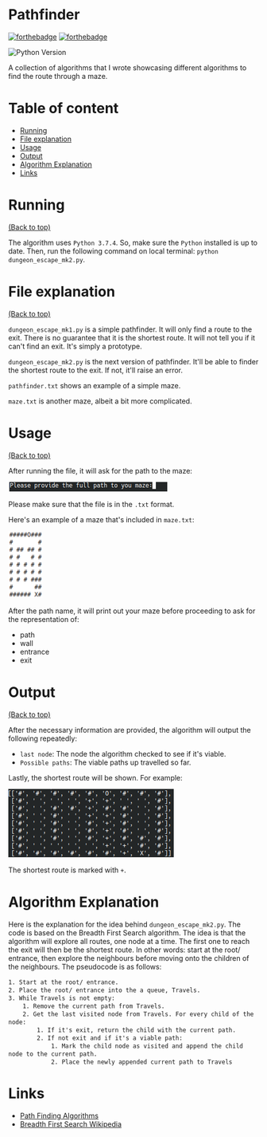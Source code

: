 # Pathfinder
[![forthebadge](https://forthebadge.com/images/badges/made-with-python.svg)](https://forthebadge.com)
[![forthebadge](https://forthebadge.com/images/badges/built-with-love.svg)](https://forthebadge.com)

![Python Version](https://img.shields.io/badge/Python-3.7.4-brightgreen) 

A collection of algorithms that I wrote showcasing different algorithms to find the route through a maze.


# Table of content

- [Running](#running)
- [File explanation](#file-explanation)
- [Usage](#usage)
- [Output](#output)
- [Algorithm Explanation](#algorithm-explanation)
- [Links](#links)

# Running
[(Back to top)](#table-of-content)

The algorithm uses `Python 3.7.4`. So, make sure the `Python` installed is up to date. Then, run the following command on local terminal:
`python dungeon_escape_mk2.py`.

# File explanation
[(Back to top)](#table-of-content)

`dungeon_escape_mk1.py` is a simple pathfinder. It will only find a route to the exit. There is no guarantee that it is the shortest route. It will not tell you if it can't find an exit. It's simply a prototype.

`dungeon_escape_mk2.py` is the next version of pathfinder. It'll be able to finder the shortest route to the exit. If not, it'll raise an error.

`pathfinder.txt` shows an example of a simple maze.

`maze.txt` is another maze, albeit a bit more complicated.

# Usage
[(Back to top)](#table-of-content)

After running the file, it will ask for the path to the maze:

![Screenshot asking for path](https://github.com/hannz88/Pathfinder/blob/master/Screenshots/pathname.png)

Please make sure that the file is in the `.txt` format. 

Here's an example of a maze that's included in `maze.txt`:

![Screenshot for maze](https://github.com/hannz88/Pathfinder/blob/master/Screenshots/maze.png)

After the path name, it will print out your maze before proceeding to ask for the representation of:
- path
- wall
- entrance
- exit

# Output
[(Back to top)](#table-of-content)

After the necessary information are provided, the algorithm will output the following repeatedly:
- `last node`: The node the algorithm checked to see if it's viable.
- `Possible paths`: The viable paths up travelled so far.

Lastly, the shortest route will be shown. For example:

![Screenshot for output](https://github.com/hannz88/Pathfinder/blob/master/Screenshots/output.png)

The shortest route is marked with `+`.

# Algorithm Explanation
Here is the explanation for the idea behind `dungeon_escape_mk2.py`. The code is based on the Breadth First Search algorithm. The idea is that the algorithm will explore all routes, one node at a time. The first one to reach the exit will then be the shortest route. In other words: start at the root/ entrance, then explore the neighbours before moving onto the children of the neighbours. The pseudocode is as follows:

```
1. Start at the root/ entrance.
2. Place the root/ entrance into the a queue, Travels.
3. While Travels is not empty:
    1. Remove the current path from Travels.
    2. Get the last visited node from Travels. For every child of the node:
        1. If it's exit, return the child with the current path.
        2. If not exit and if it's a viable path:
            1. Mark the child node as visited and append the child node to the current path.
            2. Place the newly appended current path to Travels
```

# Links
* [Path Finding Algorithms](https://medium.com/omarelgabrys-blog/path-finding-algorithms-f65a8902eb40)
* [Breadth First Search Wikipedia](https://en.wikipedia.org/wiki/Breadth-first_search)
